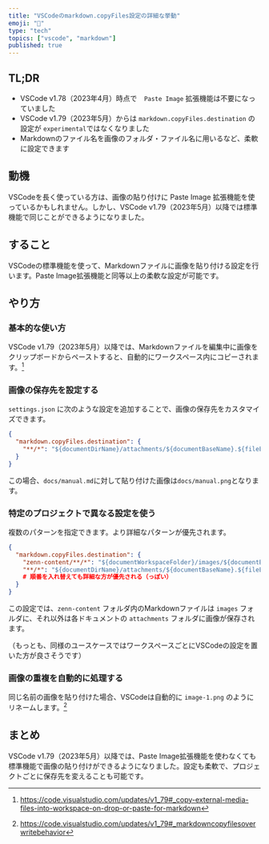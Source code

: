 ```yaml
---
title: "VSCodeのmarkdown.copyFiles設定の詳細な挙動"
emoji: "📸"
type: "tech"
topics: ["vscode", "markdown"]
published: true
---
```


## TL;DR

- VSCode v1.78（2023年4月）時点で　`Paste Image` 拡張機能は不要になっていました
- VSCode v1.79（2023年5月）からは `markdown.copyFiles.destination` の設定が `experimental`ではなくなりました
- Markdownのファイル名を画像のフォルダ・ファイル名に用いるなど、柔軟に設定できます

## 動機

VSCodeを長く使っている方は、画像の貼り付けに Paste Image 拡張機能を使っているかもしれません。しかし、VSCode v1.79（2023年5月）以降では標準機能で同じことができるようになりました。

## すること

VSCodeの標準機能を使って、Markdownファイルに画像を貼り付ける設定を行います。Paste Image拡張機能と同等以上の柔軟な設定が可能です。

## やり方

### 基本的な使い方

VSCode v1.79（2023年5月）以降では、Markdownファイルを編集中に画像をクリップボードからペーストすると、自動的にワークスペース内にコピーされます。[^vscode_v179_update]

[^vscode_v179_update]: <https://code.visualstudio.com/updates/v1_79#_copy-external-media-files-into-workspace-on-drop-or-paste-for-markdown>

### 画像の保存先を設定する

`settings.json` に次のような設定を追加することで、画像の保存先をカスタマイズできます。

```json
{
  "markdown.copyFiles.destination": {
    "**/*": "${documentDirName}/attachments/${documentBaseName}.${fileExtName}"
  }
}
```

この場合、`docs/manual.md`に対して貼り付けた画像は`docs/manual.png`となります。

### 特定のプロジェクトで異なる設定を使う

複数のパターンを指定できます。より詳細なパターンが優先されます。

```json
{
  "markdown.copyFiles.destination": {
    "zenn-content/**/*": "${documentWorkspaceFolder}/images/${documentBaseName}.${fileExtName}",
    "**/*": "${documentDirName}/attachments/${documentBaseName}.${fileExtName}"
    # 順番を入れ替えても詳細な方が優先される（っぽい）
  }
}
```

この設定では、`zenn-content` フォルダ内のMarkdownファイルは `images` フォルダに、それ以外は各ドキュメントの `attachments` フォルダに画像が保存されます。

（もっとも、同様のユースケースではワークスペースごとにVSCodeの設定を置いた方が良さそうです）

### 画像の重複を自動的に処理する

同じ名前の画像を貼り付けた場合、VSCodeは自動的に `image-1.png` のようにリネームします。[^vscode_overwrite]

[^vscode_overwrite]: <https://code.visualstudio.com/updates/v1_79#_markdowncopyfilesoverwritebehavior>

## まとめ

VSCode v1.79（2023年5月）以降では、Paste Image拡張機能を使わなくても標準機能で画像の貼り付けができるようになりました。設定も柔軟で、プロジェクトごとに保存先を変えることも可能です。
